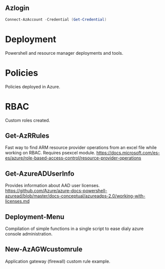 ## Azlogin
```powershell
Connect-AzAccount -Credential (Get-Credential)
```
# Deployment
Powershell and resource manager deployments and tools.

# Policies
Policies deployed in Azure.

# RBAC
Custom roles created.

## Get-AzRRules
Fast way to find ARM resource provider operations from an excel file while working on RBAC. Requires psexcel module.
https://docs.microsoft.com/es-es/azure/role-based-access-control/resource-provider-operations

## Get-AzureADUserInfo
Provides information about AAD user licenses.
https://github.com/Azure/azure-docs-powershell-azuread/blob/master/docs-conceptual/azureadps-2.0/working-with-licenses.md

## Deployment-Menu
Compilation of simple functions in a single script to ease dialy azure console administration.

## New-AzAGWcustomrule
Application gateway (firewall) custom rule example.
